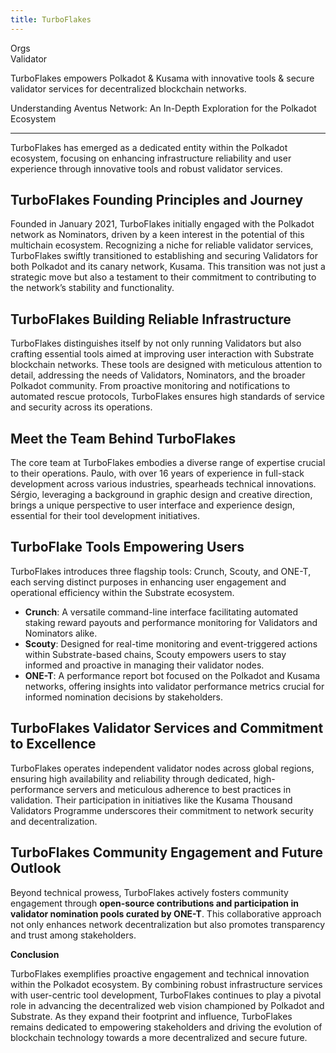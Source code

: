 ```yaml
---
title: TurboFlakes
---
```

Orgs  
 Validator  

TurboFlakes empowers Polkadot &amp; Kusama with innovative tools &amp; secure validator services for decentralized blockchain networks.

Understanding Aventus Network: An In-Depth Exploration for the Polkadot Ecosystem  

------------------------------------------------------------------------------------

TurboFlakes has emerged as a dedicated entity within the Polkadot ecosystem, focusing on enhancing infrastructure reliability and user experience through innovative tools and robust validator services.

**TurboFlakes Founding Principles and Journey**
-----------------------------------------------

Founded in January 2021, TurboFlakes initially engaged with the Polkadot network as Nominators, driven by a keen interest in the potential of this multichain ecosystem. Recognizing a niche for reliable validator services, TurboFlakes swiftly transitioned to establishing and securing Validators for both Polkadot and its canary network, Kusama. This transition was not just a strategic move but also a testament to their commitment to contributing to the network’s stability and functionality.

**TurboFlakes Building Reliable Infrastructure**
------------------------------------------------

TurboFlakes distinguishes itself by not only running Validators but also crafting essential tools aimed at improving user interaction with Substrate blockchain networks. These tools are designed with meticulous attention to detail, addressing the needs of Validators, Nominators, and the broader Polkadot community. From proactive monitoring and notifications to automated rescue protocols, TurboFlakes ensures high standards of service and security across its operations.

**Meet the Team Behind TurboFlakes**
------------------------------------

The core team at TurboFlakes embodies a diverse range of expertise crucial to their operations. Paulo, with over 16 years of experience in full-stack development across various industries, spearheads technical innovations. Sérgio, leveraging a background in graphic design and creative direction, brings a unique perspective to user interface and experience design, essential for their tool development initiatives.

**TurboFlake Tools Empowering Users**
-------------------------------------

TurboFlakes introduces three flagship tools: Crunch, Scouty, and ONE-T, each serving distinct purposes in enhancing user engagement and operational efficiency within the Substrate ecosystem.

- **Crunch**: A versatile command-line interface facilitating automated staking reward payouts and performance monitoring for Validators and Nominators alike.
- **Scouty**: Designed for real-time monitoring and event-triggered actions within Substrate-based chains, Scouty empowers users to stay informed and proactive in managing their validator nodes.
- **ONE-T**: A performance report bot focused on the Polkadot and Kusama networks, offering insights into validator performance metrics crucial for informed nomination decisions by stakeholders.

**TurboFlakes Validator Services and Commitment to Excellence**
---------------------------------------------------------------

TurboFlakes operates independent validator nodes across global regions, ensuring high availability and reliability through dedicated, high-performance servers and meticulous adherence to best practices in validation. Their participation in initiatives like the Kusama Thousand Validators Programme underscores their commitment to network security and decentralization.

**TurboFlakes Community Engagement and Future Outlook**
-------------------------------------------------------

Beyond technical prowess, TurboFlakes actively fosters community engagement through **open-source contributions and participation in validator nomination pools curated by ONE-T**. This collaborative approach not only enhances network decentralization but also promotes transparency and trust among stakeholders.

**Conclusion**

TurboFlakes exemplifies proactive engagement and technical innovation within the Polkadot ecosystem. By combining robust infrastructure services with user-centric tool development, TurboFlakes continues to play a pivotal role in advancing the decentralized web vision championed by Polkadot and Substrate. As they expand their footprint and influence, TurboFlakes remains dedicated to empowering stakeholders and driving the evolution of blockchain technology towards a more decentralized and secure future.
